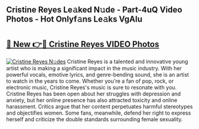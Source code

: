 ## Cristine Reyes Le𝚊ked N𝚞de - Part-4uQ Video Photos - Hot Onlyf𝚊ns Le𝚊ks VgAlu

# <h2><a href="http://ac45475.deff.icu/?id=Cristine+Reyes">🔗 New 👉🔴 Cristine Reyes VIDEO Photos</a></h2>

[![Cristine Reyes N𝚞des](https://i.imgur.com/rIISA9y.gif)](http://ac45475.deff.icu/?id=Cristine+Reyes)
Cristine Reyes is a talented and innovative young artist who is making a significant impact in the music industry. With her powerful vocals, emotive lyrics, and genre-bending sound, she is an artist to watch in the years to come. Whether you're a fan of pop, rock, or electronic music, Cristine Reyes's music is sure to resonate with you. Cristine Reyes has been open about her struggles with depression and anxiety, but her online presence has also attracted toxicity and online harassment. Critics argue that her content perpetuates harmful stereotypes and objectifies women. Some fans, meanwhile, defend her right to express herself and criticize the double standards surrounding female sexuality.
